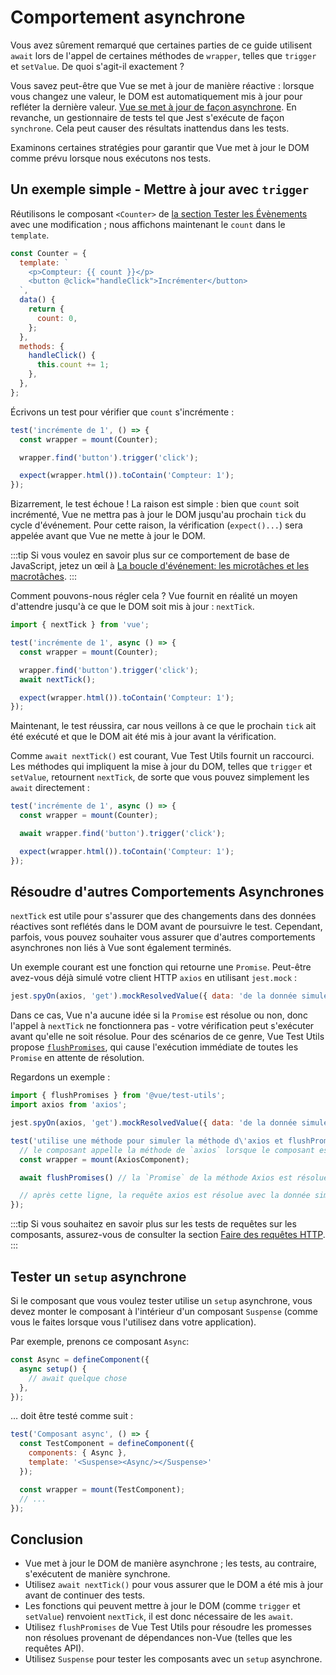# Comportement asynchrone

Vous avez sûrement remarqué que certaines parties de ce guide utilisent `await` lors de l'appel de certaines méthodes de `wrapper`, telles que `trigger` et `setValue`. De quoi s'agit-il exactement&nbsp;?

Vous savez peut-être que Vue se met à jour de manière réactive&nbsp;: lorsque vous changez une valeur, le DOM est automatiquement mis à jour pour refléter la dernière valeur. [Vue se met à jour de façon asynchrone](https://v3.vuejs.org/guide/change-detection.html#async-update-queue). En revanche, un gestionnaire de tests tel que Jest s'exécute de façon `synchrone`. Cela peut causer des résultats inattendus dans les tests.

Examinons certaines stratégies pour garantir que Vue met à jour le DOM comme prévu lorsque nous exécutons nos tests.

## Un exemple simple - Mettre à jour avec `trigger`

Réutilisons le composant `<Counter>` de [la section Tester les Évènements](../essentials/event-handling) avec une modification ; nous affichons maintenant le `count` dans le `template`.

```js
const Counter = {
  template: `
    <p>Compteur: {{ count }}</p>
    <button @click="handleClick">Incrémenter</button>
  `,
  data() {
    return {
      count: 0,
    };
  },
  methods: {
    handleClick() {
      this.count += 1;
    },
  },
};
```

Écrivons un test pour vérifier que `count` s'incrémente&nbsp;:

```js
test('incrémente de 1', () => {
  const wrapper = mount(Counter);

  wrapper.find('button').trigger('click');

  expect(wrapper.html()).toContain('Compteur: 1');
});
```

Bizarrement, le test échoue&nbsp;! La raison est simple&nbsp;: bien que `count` soit incrémenté, Vue ne mettra pas à jour le DOM jusqu'au prochain `tick` du cycle d'événement. Pour cette raison, la vérification (`expect()...`) sera appelée avant que Vue ne mette à jour le DOM.

:::tip
Si vous voulez en savoir plus sur ce comportement de base de JavaScript, jetez un œil à [La boucle d'événement: les microtâches et les macrotâches](https://fr.javascript.info/event-loop).
:::

Comment pouvons-nous régler cela&nbsp;? Vue fournit en réalité un moyen d'attendre jusqu'à ce que le DOM soit mis à jour&nbsp;: `nextTick`.

```js {1,7}
import { nextTick } from 'vue';

test('incrémente de 1', async () => {
  const wrapper = mount(Counter);

  wrapper.find('button').trigger('click');
  await nextTick();

  expect(wrapper.html()).toContain('Compteur: 1');
});
```

Maintenant, le test réussira, car nous veillons à ce que le prochain `tick` ait été exécuté et que le DOM ait été mis à jour avant la vérification.

Comme `await nextTick()` est courant, Vue Test Utils fournit un raccourci. Les méthodes qui impliquent la mise à jour du DOM, telles que `trigger` et `setValue`, retournent `nextTick`, de sorte que vous pouvez simplement les `await` directement&nbsp;:

```js {4}
test('incrémente de 1', async () => {
  const wrapper = mount(Counter);

  await wrapper.find('button').trigger('click');

  expect(wrapper.html()).toContain('Compteur: 1');
});
```

## Résoudre d'autres Comportements Asynchrones

`nextTick` est utile pour s'assurer que des changements dans des données réactives sont reflétés dans le DOM avant de poursuivre le test. Cependant, parfois, vous pouvez souhaiter vous assurer que d'autres comportements asynchrones non liés à Vue sont également terminés.

Un exemple courant est une fonction qui retourne une `Promise`. Peut-être avez-vous déjà simulé votre client HTTP `axios` en utilisant `jest.mock`&nbsp;:

```js
jest.spyOn(axios, 'get').mockResolvedValue({ data: 'de la donnée simulée !' });
```

Dans ce cas, Vue n'a aucune idée si la `Promise` est résolue ou non, donc l'appel à `nextTick` ne fonctionnera pas - votre vérification peut s'exécuter avant qu'elle ne soit résolue. Pour des scénarios de ce genre, Vue Test Utils propose [`flushPromises`](../../api/#flushPromises), qui cause l'exécution immédiate de toutes les `Promise` en attente de résolution.

Regardons un exemple&nbsp;:

```js {1,12}
import { flushPromises } from '@vue/test-utils';
import axios from 'axios';

jest.spyOn(axios, 'get').mockResolvedValue({ data: 'de la donnée simulée !' });

test('utilise une méthode pour simuler la méthode d\'axios et flushPromises', async () => {
  // le composant appelle la méthode de `axios` lorsque le composant est créé.
  const wrapper = mount(AxiosComponent);

  await flushPromises() // la `Promise` de la méthode Axios est résolue immédiatement.

  // après cette ligne, la requête axios est résolue avec la donnée simulée.
});
```

:::tip
Si vous souhaitez en savoir plus sur les tests de requêtes sur les composants, assurez-vous de consulter la section [Faire des requêtes HTTP](/fr/guide/advanced/http-requests.html).
:::

## Tester un `setup` asynchrone

Si le composant que vous voulez tester utilise un `setup` asynchrone, vous devez monter le composant à l'intérieur d'un composant `Suspense` (comme vous le faites lorsque vous l'utilisez dans votre application).

Par exemple, prenons ce composant `Async`:

```js
const Async = defineComponent({
  async setup() {
    // await quelque chose
  },
});
```

… doit être testé comme suit&nbsp;:

```js
test('Composant async', () => {
  const TestComponent = defineComponent({
    components: { Async },
    template: '<Suspense><Async/></Suspense>'
  });

  const wrapper = mount(TestComponent);
  // ...
});
```

## Conclusion

- Vue met à jour le DOM de manière asynchrone ; les tests, au contraire, s'exécutent de manière synchrone.
- Utilisez `await nextTick()` pour vous assurer que le DOM a été mis à jour avant de continuer des tests.
- Les fonctions qui peuvent mettre à jour le DOM (comme `trigger` et `setValue`) renvoient `nextTick`, il est donc nécessaire de les `await`.
- Utilisez `flushPromises` de Vue Test Utils pour résoudre les promesses non résolues provenant de dépendances non-Vue (telles que les requêtes API).
- Utilisez `Suspense` pour tester les composants avec un `setup` asynchrone.
